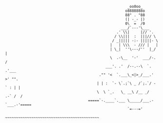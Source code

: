 
                                                            _oo0oo_
                                                           o8888888o
                                                           88" . "88
                                                           (| -_- |)
                                                           0\  =  /0
                                                         ___/`---'\___
                                                       .' \\|     |// '.
                                                      / \\|||  :  |||// \
                                                     / _||||| -:- |||||- \
                                                    |   | \\\  - /// |   |
                                                    | \_|  ''\---/''  |_/ |
                                                    \  .-\__  '-'  ___/-. /
                                                  ___'. .'  /--.--\  `. .'___
                                               ."" '<  `.___\_<|>_/___.' >' "".
                                              | | :  `- \`.;`\ _ /`;.`/ - ` : | |
                                              \  \ `_.   \_ __\ /__ _/   .-` /  /
                                          =====`-.____`.___ \_____/___.-`___.-'=====
                                                            `=---='
                                          ~~~~~~~~~~~~~~~~~~~~~~~~~~~~~~~~~~~~~~~~~~~
